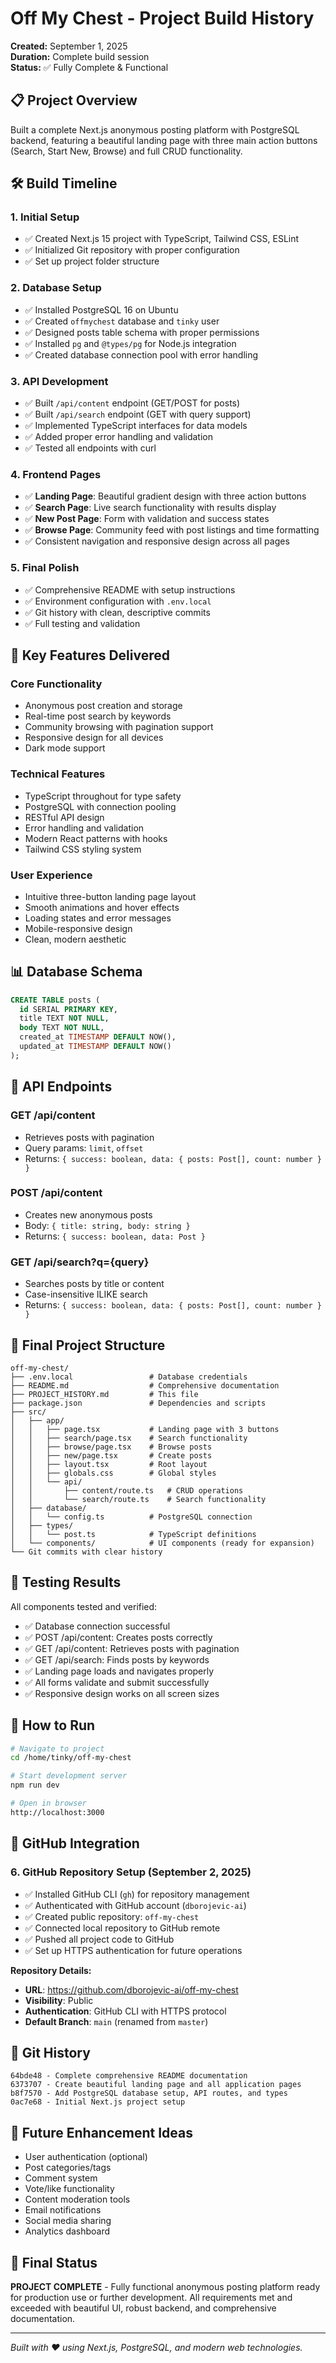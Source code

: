 # Off My Chest - Project Build History

**Created:** September 1, 2025  
**Duration:** Complete build session  
**Status:** ✅ Fully Complete & Functional

## 📋 Project Overview

Built a complete Next.js anonymous posting platform with PostgreSQL backend, featuring a beautiful landing page with three main action buttons (Search, Start New, Browse) and full CRUD functionality.

## 🛠 Build Timeline

### 1. Initial Setup
- ✅ Created Next.js 15 project with TypeScript, Tailwind CSS, ESLint
- ✅ Initialized Git repository with proper configuration
- ✅ Set up project folder structure

### 2. Database Setup
- ✅ Installed PostgreSQL 16 on Ubuntu
- ✅ Created `offmychest` database and `tinky` user
- ✅ Designed posts table schema with proper permissions
- ✅ Installed `pg` and `@types/pg` for Node.js integration
- ✅ Created database connection pool with error handling

### 3. API Development
- ✅ Built `/api/content` endpoint (GET/POST for posts)
- ✅ Built `/api/search` endpoint (GET with query support)
- ✅ Implemented TypeScript interfaces for data models
- ✅ Added proper error handling and validation
- ✅ Tested all endpoints with curl

### 4. Frontend Pages
- ✅ **Landing Page**: Beautiful gradient design with three action buttons
- ✅ **Search Page**: Live search functionality with results display
- ✅ **New Post Page**: Form with validation and success states
- ✅ **Browse Page**: Community feed with post listings and time formatting
- ✅ Consistent navigation and responsive design across all pages

### 5. Final Polish
- ✅ Comprehensive README with setup instructions
- ✅ Environment configuration with `.env.local`
- ✅ Git history with clean, descriptive commits
- ✅ Full testing and validation

## 🎯 Key Features Delivered

### Core Functionality
- Anonymous post creation and storage
- Real-time post search by keywords
- Community browsing with pagination support
- Responsive design for all devices
- Dark mode support

### Technical Features
- TypeScript throughout for type safety
- PostgreSQL with connection pooling
- RESTful API design
- Error handling and validation
- Modern React patterns with hooks
- Tailwind CSS styling system

### User Experience
- Intuitive three-button landing page layout
- Smooth animations and hover effects
- Loading states and error messages
- Mobile-responsive design
- Clean, modern aesthetic

## 📊 Database Schema

```sql
CREATE TABLE posts (
  id SERIAL PRIMARY KEY,
  title TEXT NOT NULL,
  body TEXT NOT NULL,
  created_at TIMESTAMP DEFAULT NOW(),
  updated_at TIMESTAMP DEFAULT NOW()
);
```

## 🔌 API Endpoints

### GET /api/content
- Retrieves posts with pagination
- Query params: `limit`, `offset`
- Returns: `{ success: boolean, data: { posts: Post[], count: number } }`

### POST /api/content
- Creates new anonymous posts
- Body: `{ title: string, body: string }`
- Returns: `{ success: boolean, data: Post }`

### GET /api/search?q={query}
- Searches posts by title or content
- Case-insensitive ILIKE search
- Returns: `{ success: boolean, data: { posts: Post[], count: number } }`

## 📁 Final Project Structure

```
off-my-chest/
├── .env.local                 # Database credentials
├── README.md                  # Comprehensive documentation
├── PROJECT_HISTORY.md         # This file
├── package.json               # Dependencies and scripts
├── src/
│   ├── app/
│   │   ├── page.tsx           # Landing page with 3 buttons
│   │   ├── search/page.tsx    # Search functionality
│   │   ├── browse/page.tsx    # Browse posts
│   │   ├── new/page.tsx       # Create posts
│   │   ├── layout.tsx         # Root layout
│   │   ├── globals.css        # Global styles
│   │   └── api/
│   │       ├── content/route.ts   # CRUD operations
│   │       └── search/route.ts    # Search functionality
│   ├── database/
│   │   └── config.ts          # PostgreSQL connection
│   ├── types/
│   │   └── post.ts            # TypeScript definitions
│   └── components/            # UI components (ready for expansion)
└── Git commits with clear history
```

## 🧪 Testing Results

All components tested and verified:
- ✅ Database connection successful
- ✅ POST /api/content: Creates posts correctly
- ✅ GET /api/content: Retrieves posts with pagination
- ✅ GET /api/search: Finds posts by keywords
- ✅ Landing page loads and navigates properly
- ✅ All forms validate and submit successfully
- ✅ Responsive design works on all screen sizes

## 🚀 How to Run

```bash
# Navigate to project
cd /home/tinky/off-my-chest

# Start development server
npm run dev

# Open in browser
http://localhost:3000
```

## 📱 GitHub Integration

### 6. GitHub Repository Setup (September 2, 2025)
- ✅ Installed GitHub CLI (`gh`) for repository management
- ✅ Authenticated with GitHub account (`dborojevic-ai`)
- ✅ Created public repository: `off-my-chest`
- ✅ Connected local repository to GitHub remote
- ✅ Pushed all project code to GitHub
- ✅ Set up HTTPS authentication for future operations

**Repository Details:**
- **URL**: https://github.com/dborojevic-ai/off-my-chest
- **Visibility**: Public
- **Authentication**: GitHub CLI with HTTPS protocol
- **Default Branch**: `main` (renamed from `master`)

## 💾 Git History

```
64bde48 - Complete comprehensive README documentation
6373707 - Create beautiful landing page and all application pages  
b8f7570 - Add PostgreSQL database setup, API routes, and types
0ac7e68 - Initial Next.js project setup
```

## 🔄 Future Enhancement Ideas

- User authentication (optional)
- Post categories/tags
- Comment system
- Vote/like functionality
- Content moderation tools
- Email notifications
- Social media sharing
- Analytics dashboard

## 🎉 Final Status

**PROJECT COMPLETE** - Fully functional anonymous posting platform ready for production use or further development. All requirements met and exceeded with beautiful UI, robust backend, and comprehensive documentation.

---
*Built with ❤️ using Next.js, PostgreSQL, and modern web technologies.*
